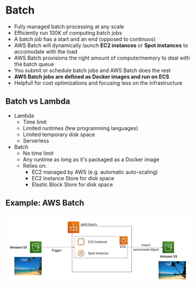 # Batch

- Fully managed batch processing at any scale
- Efficiently run 100K of computing batch jobs
- A batch job has a start and an end (opposed to continuos)
- AWS Batch will dynamically launch **EC2 instances** or **Spot instances** to accomodate with the load
- AWS Batch provisions the right amount of compute/memory to deal with the batch queue
- You submit or schedule batch jobs and AWS Batch does the rest
- **AWS Batch jobs are defined as Docker images and run on ECS**
- Helpfull for cost optimizations and focusing less on the infrastructure

## Batch vs Lambda

- Lambda
    - Time limit
    - Limited runtimes (few programming languages)
    - Limited temporary disk space
    - Serverless
- Batch
    - No time limit
    - Any runtime as long as it's packaged as a Docker image
    - Relies on:
        - EC2 managed by AWS (e.g. automatic auto-scaling)
        - EC2 Instance Store for disk space
        - Elastic Block Store for disk space

## Example: AWS Batch

![AWS Batch](../../images/compute/aws_batch.png)
